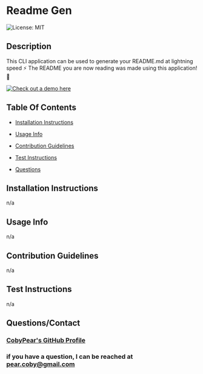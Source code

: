 # Readme Gen 

 ![License: MIT](https://img.shields.io/badge/License-MIT-yellow.svg) 

 ## Description 
 
 This CLI application can be used to generate your README.md at lightning speed :zap: The README you are now reading was made using this application! :tada:
 
 [![Check out a demo here](https://imgur.com/Zsb9CQp)](https://drive.google.com/file/d/1h7C5GRbCJgZYOQNJSV7NOQ4OXi-U439H/view?usp=sharing)

 ## Table Of Contents 

 - [Installation Instructions](#install) 

 - [Usage Info](#usage) 

 - [Contribution Guidelines](#contribution) 

 - [Test Instructions](#test) 

 - [Questions](#questions) 

 ## <a name='install'>Installation Instructions</a> 

n/a

 ## <a name='usage'>Usage Info</a> 

n/a

 ## <a name='contribution'>Contribution Guidelines</a> 

n/a

 ## <a name='test'>Test Instructions</a> 

n/a

 ## <a name='questions'>Questions/Contact</a> 

 ### [CobyPear's GitHub Profile](https://github.com/CobyPear) 

 ### if you have a question, I can be reached at pear.coby@gmail.com
